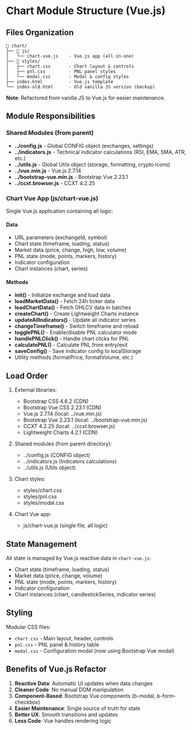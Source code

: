 # Chart Module Structure (Vue.js)

## Files Organization

```
📁 chart/
├── 📁 js/
│   └── chart-vue.js    - Vue.js app (all-in-one)
├── 📁 styles/
│   ├── chart.css       - Chart layout & controls
│   ├── pnl.css         - PNL panel styles
│   └── modal.css       - Modal & config styles
├── index.html          - Vue.js template
└── index-old.html      - Old vanilla JS version (backup)

```

**Note**: Refactored from vanilla JS to Vue.js for easier maintenance.

## Module Responsibilities

### Shared Modules (from parent)
- **../config.js** - Global CONFIG object (exchanges, settings)
- **../indicators.js** - Technical indicator calculations (RSI, EMA, SMA, ATR, etc.)
- **../utils.js** - Global Utils object (storage, formatting, crypto icons)
- **../vue.min.js** - Vue.js 2.7.14
- **../bootstrap-vue.min.js** - Bootstrap Vue 2.23.1
- **../ccxt.browser.js** - CCXT 4.2.25

### Chart Vue App (js/chart-vue.js)

Single Vue.js application containing all logic:

#### Data
- URL parameters (exchangeId, symbol)
- Chart state (timeframe, loading, status)
- Market data (price, change, high, low, volume)
- PNL state (mode, points, markers, history)
- Indicator configuration
- Chart instances (chart, series)

#### Methods
- **init()** - Initialize exchange and load data
- **loadMarketData()** - Fetch 24h ticker data
- **loadChartData()** - Fetch OHLCV data in batches
- **createChart()** - Create Lightweight Charts instance
- **updateAllIndicators()** - Update all indicator series
- **changeTimeframe()** - Switch timeframe and reload
- **togglePNL()** - Enable/disable PNL calculator mode
- **handlePNLClick()** - Handle chart clicks for PNL
- **calculatePNL()** - Calculate PNL from entry/exit
- **saveConfig()** - Save indicator config to localStorage
- Utility methods (formatPrice, formatVolume, etc.)

## Load Order

1. External libraries:
   - Bootstrap CSS 4.6.2 (CDN)
   - Bootstrap Vue CSS 2.23.1 (CDN)
   - Vue.js 2.7.14 (local: ../vue.min.js)
   - Bootstrap Vue 2.23.1 (local: ../bootstrap-vue.min.js)
   - CCXT 4.2.25 (local: ../ccxt.browser.js)
   - Lightweight Charts 4.2.1 (CDN)

2. Shared modules (from parent directory):
   - ../config.js (CONFIG object)
   - ../indicators.js (Indicators calculations)
   - ../utils.js (Utils object)

3. Chart styles:
   - styles/chart.css
   - styles/pnl.css
   - styles/modal.css

4. Chart Vue app:
   - js/chart-vue.js (single file, all logic)

## State Management

All state is managed by Vue.js reactive data in `chart-vue.js`:
- Chart state (timeframe, loading, status)
- Market data (price, change, volume)
- PNL state (mode, points, markers, history)
- Indicator configuration
- Chart instances (chart, candlestickSeries, indicator series)

## Styling

Modular CSS files:
- `chart.css` - Main layout, header, controls
- `pnl.css` - PNL panel & history table
- `modal.css` - Configuration modal (now using Bootstrap Vue modal)

## Benefits of Vue.js Refactor

1. **Reactive Data**: Automatic UI updates when data changes
2. **Cleaner Code**: No manual DOM manipulation
3. **Component-Based**: Bootstrap Vue components (b-modal, b-form-checkbox)
4. **Easier Maintenance**: Single source of truth for state
5. **Better UX**: Smooth transitions and updates
6. **Less Code**: Vue handles rendering logic
